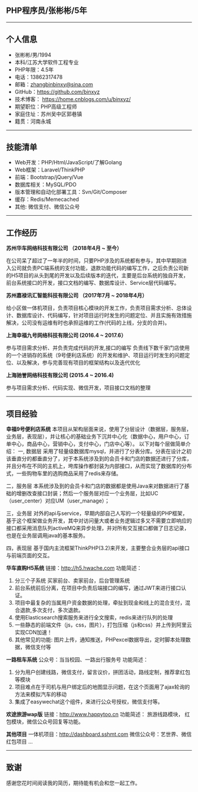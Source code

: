 ## PHP程序员/张彬彬/5年

---
## 个人信息
* 张彬彬/男/1994
* 本科/江苏大学软件工程专业
* PHP年限：4.5年
* 电话：13862317478
* 邮箱：zhangbinbinxy@sina.com
* GitHub：https://github.com/binxyz
* 技术博客：
  https://home.cnblogs.com/u/binxyz/
* 期望职位：PHP高级工程师
* 家庭住址：苏州吴中区郭巷镇
* 籍贯：河南永城

---

## 技能清单
* Web开发：PHP/Html/JavaScript/了解Golang
* Web框架：Laravel/ThinkPHP
* 前端：Bootstrap/jQuery/Vue
* 数据库相关：MySQL/PDO
* 版本管理和自动化部署工具：Svn/Git/Composer
* 缓存：Redis/Memecached
* 其他: 微信支付、微信公众号

---
## 工作经历
**苏州华车网络科技有限公司 （2018年4月 ~ 至今）**

在公司呆了超过了一年半的时间，只要PHP涉及的系统都有参与，其中早期刚进入公司就负责PC端系统的支付功能，退款功能代码的编写工作，之后负责公司新的H5项目的从头到尾的开发以及后续版本的迭代，主要是后台系统的独自开发，前台系统接口的开发，接口文档的编写、数据库设计、Service层代码编写。

**苏州嘉禄讯汇智能科技有限公司 （2017年7月 ~ 2018年4月）**

给小区做一体机项目，负责项目核心模块的开发工作，负责项目需求分析、总体设计、数据库设计、代码编写，针对项目运行时发生的问题定位、并且实施有效措施解决，公司没有运维有时也承担运维的工作(代码的上线，分支的合并)。

**上海幸福九号网络科技有限公司 (2016.4 ~ 2017.6）**

参与项目需求分析、并负责完成代码的开发,接口的编写
负责线下数千家门店使用的一个进销存的系统（9号便利店系统）的开发和维护、项目运行时发生的问题定位、以及解决，参与完善现有项目的框架结构以及迭代优化

**上海驰誉网络科技有限公司 (2015.4 ~ 2016.4)**

参与项目需求分析、代码实现、微信开发，项目接口文档的整理

---
## 项目经验
**幸福9号便利店系统**
本项目从架构层面来说，使用了分层设计（数据层，服务层，业务层，表现层），并让核心的基础业务下沉并中心化（数据中心，用户中心，订单中心，商品中心，营销中心，支付中心，门店中心等）。
以下对每个层做简单介绍：
一, 数据层
采用了轻量级数据库mysql，并进行了分表分库。分表在设计之初该垂直分的都垂直分了，对于本系统涉及到的会员卡和门店的数据还进行了分库，并且分布在不同的主机上，垮库操作都封装为内部接口，从而实现了数据库的分布式，一些购物车里的选购商品采用了redis来存储。

二，服务层
本系统涉及到的会员卡和门店的数据都是使用Java来对数据进行了基础的增删改查接口封装；然后一个服务层对应一个业务层，比如UC（user_center）对应UM（user_manage）；

三，业务层
对外的api与service，早期内部自己人写的一个轻量级的PHP框架，基于这个框架做业务开发，其中对访问量大或者业务逻辑过多又不需要立即响应的接口都采用消息队列activeMQ来异步处理，并对所有交互接口都做了日志记录，也是在业务层调用java的基本服务。

四，表现层
基于国内主流框架ThinkPHP(3.2)来开发，主要整合业务层的api接口与前端页面的交互。

**华车直购H5系统**
链接：http://h5.hwache.com
功能简述：
1. 分三个子系统 买家前台、卖家前台，后台管理系统
2. 前台系统前后分离，在项目中负责后端接口的编写，通过JWT来进行接口认证。
3. 项目中最复杂的当属用户资金数据的处理，牵扯到现金和线上的混合支付，混合退款,多次支付，多次退款。
4. 使用Elasticsearch搜索服务来进行全文搜索，redis来进行队列的处理
5. 一些静态的前端文件（js，css，图片），打包压缩（js和css）并上传到阿里云实现CDN加速！
6. 其他常见的功能: 图片上传，通知推送，PHPexcel数据导出，定时脚本处理数据，微信支付等


**一路租车系统**
公众号：当当校园、一路出行服务号
功能简述：
1. 分为用户创建线路，微信支付，留言议价，拼团活动，路线定制，推荐拿红包等模块
2. 项目难点在于司机与用户绑定后的地图显示问题，在这个页面用了ajax轮询的方法来模拟汽车的移动
3. 集成了easywechat这个组件，来进行公众号授权，微信支付等。

**欢途旅游wap版**
链接：http://www.happytoo.cn
功能简述：
旅游线路模块， 红包模块，微信公众号回复等功能。

**其他项目**
一体机项目：http://dashboard.sshmt.com
微信公众号：艺世界、微信红包项目
...

---
## 致谢
感谢您花时间阅读我的简历，期待能有机会和您一起工作。
